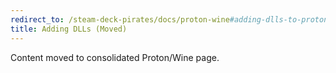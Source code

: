 ```yaml
---
redirect_to: /steam-deck-pirates/docs/proton-wine#adding-dlls-to-proton
title: Adding DLLs (Moved)
---
```

Content moved to consolidated Proton/Wine page.
